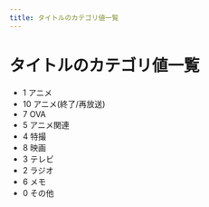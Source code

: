 ```yaml
---
title: タイトルのカテゴリ値一覧 
---
```


# タイトルのカテゴリ値一覧

- 1 アニメ
- 10 アニメ(終了/再放送)
- 7 OVA
- 5 アニメ関連
- 4 特撮
- 8 映画
- 3 テレビ
- 2 ラジオ
- 6 メモ
- 0 その他
